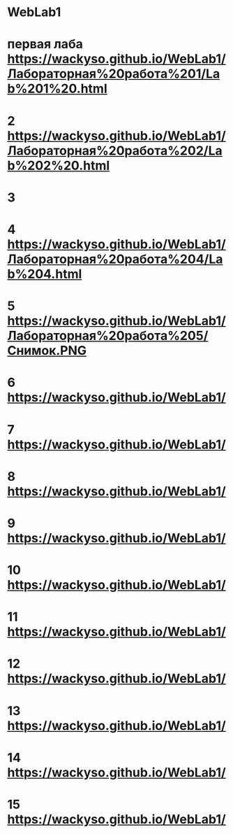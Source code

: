 # WebLab1
# первая лаба https://wackyso.github.io/WebLab1/Лабораторная%20работа%201/Lab%201%20.html
# 2  https://wackyso.github.io/WebLab1/Лабораторная%20работа%202/Lab%202%20.html
# 3  
# 4  https://wackyso.github.io/WebLab1/Лабораторная%20работа%204/Lab%204.html
# 5  https://wackyso.github.io/WebLab1/Лабораторная%20работа%205/Снимок.PNG
# 6  https://wackyso.github.io/WebLab1/
# 7  https://wackyso.github.io/WebLab1/
# 8  https://wackyso.github.io/WebLab1/
# 9  https://wackyso.github.io/WebLab1/
# 10  https://wackyso.github.io/WebLab1/
# 11   https://wackyso.github.io/WebLab1/
# 12   https://wackyso.github.io/WebLab1/
# 13  https://wackyso.github.io/WebLab1/
# 14   https://wackyso.github.io/WebLab1/
# 15  https://wackyso.github.io/WebLab1/


